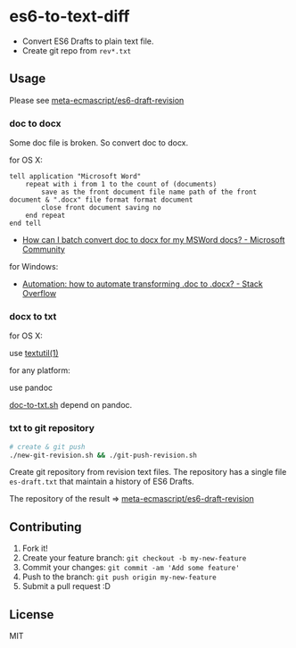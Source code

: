 # es6-to-text-diff

- Convert ES6 Drafts to plain text file.
- Create git repo from `rev*.txt`

## Usage

Please see [meta-ecmascript/es6-draft-revision](https://github.com/meta-ecmascript/es6-draft-revision "meta-ecmascript/es6-draft-revision")

### doc to docx

Some doc file is broken. So convert doc to docx.

for OS X:

```applescript
tell application "Microsoft Word"
	repeat with i from 1 to the count of (documents)
		save as the front document file name path of the front document & ".docx" file format format document
		close front document saving no
	end repeat
end tell
```

- [How can I batch convert doc to docx for my MSWord docs? - Microsoft Community](http://answers.microsoft.com/en-us/mac/forum/macoffice2008-macword/how-can-i-batch-convert-doc-to-docx-for-my-msword/d6f8a3ac-7641-403a-984c-6f89722dbc28 "How can I batch convert doc to docx for my MSWord docs? - Microsoft Community")

for Windows:

- [Automation: how to automate transforming .doc to .docx? - Stack Overflow](http://stackoverflow.com/questions/2405417/automation-how-to-automate-transforming-doc-to-docx "Automation: how to automate transforming .doc to .docx? - Stack Overflow")


### docx to txt

for OS X:

use [textutil(1)](https://developer.apple.com/library/mac/documentation/Darwin/Reference/ManPages/man1/textutil.1.html "textutil(1) Mac OS X Manual Page")

for any platform:

use pandoc

[doc-to-txt.sh](doc-to-txt.sh) depend on pandoc.


### txt to git repository

```sh
# create & git push
./new-git-revision.sh && ./git-push-revision.sh
```

Create git repository from revision text files.
The repository has a single file `es-draft.txt` that maintain a history of ES6 Drafts.

The repository of the result => [meta-ecmascript/es6-draft-revision](https://github.com/meta-ecmascript/es6-draft-revision "meta-ecmascript/es6-draft-revision")

## Contributing

1. Fork it!
2. Create your feature branch: `git checkout -b my-new-feature`
3. Commit your changes: `git commit -am 'Add some feature'`
4. Push to the branch: `git push origin my-new-feature`
5. Submit a pull request :D

## License

MIT
